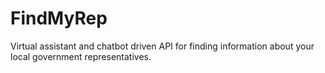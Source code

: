 # FindMyRep
Virtual assistant and chatbot driven API for finding information about your local government representatives.
